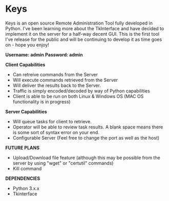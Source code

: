 # Keys

Keys is an open source Remote Administration Tool fully developed in Python.
I've been learning more about the TkInterface and have decided to implement it on the server for a half-way decent GUI.
This is the first tool I've release for the public and will be continuing to develop it as time goes on - hope you enjoy!

**Username: admin**
**Password: admin**

**Client Capabilities**
- Can retreive commands from the Server
- Will execute commands retrieved from the Server
- Will deliver the results back to the Server.
- Traffic is simply encoded/decoded by way of Python capabilities
- Client is able to be run on both Linux & Windows OS (MAC OS functionality is in progress)


**Server Capabilities**
- Will queue tasks for client to retrieve.
- Operator will be able to review task results. A blank space means there is some sort of syntax error on your end.
- Configurable Server (Feel free to change the port as well as the host)


**FUTURE PLANS**
- Upload/Download file feature (although this may be possible from the server by using "wget" or "certutil" commands)
- Kill command

**DEPENDENCIES**
- Python 3.x.x
- Tkinterface
